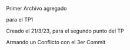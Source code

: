 Primer Archivo agregado

para el TP1

Creado el 21/3/23, para el segundo punto del TP

Armando un Conflicto con el 3er Commit